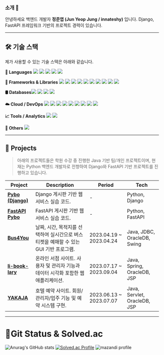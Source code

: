 <!--
**innateshy/innateshy** is a ✨ _special_ ✨ repository because its `README.md` (this file) appears on your GitHub profile.

Here are some ideas to get you started:

- 🔭 I’m currently working on ...
- 🌱 I’m currently learning ...
- 👯 I’m looking to collaborate on ...
- 🤔 I’m looking for help with ...
- 💬 Ask me about ...
- 📫 How to reach me: ...
- 😄 Pronouns: ...
- ⚡ Fun fact: ...
-->
### 소개 👋

안녕하세요 백엔드 개발자 **정준엽 (Jun Yeop Jung / innateshy)** 입니다.
Django, FastAPI 프레임워크 기반의 프로젝트 경력이 있습니다. 

---

## 🛠️ 기술 스택

제가 사용할 수 있는 기술 스택은 아래와 같습니다.

**📌 Languages** 
<img src="https://img.shields.io/badge/Python-3776AB?style=flat&logo=Python&logoColor=white"/> <img src="https://img.shields.io/badge/Java-007396?style=flat&logo=Java&logoColor=white"/> <img src="https://img.shields.io/badge/JavaScript-F7DF1E?style=flat&logo=JavaScript&logoColor=black"/> <img src="https://img.shields.io/badge/HTML5-E34F26?style=flat&logo=HTML5&logoColor=white"/> <img src="https://img.shields.io/badge/CSS3-1572B6?style=flat&logo=CSS3&logoColor=white"/>

**🧱 Frameworks & Libraries** 
<img src="https://img.shields.io/badge/Django-092E20?style=flat&logo=Django&logoColor=white"/> <img src="https://img.shields.io/badge/FastAPI-009688?style=flat&logo=fastapi&logoColor=white"/> <img src="https://img.shields.io/badge/Spring-6DB33F?style=flat&logo=Spring&logoColor=white"/> <img src="https://img.shields.io/badge/Svelte-FF3E00?style=flat&logo=Svelte&logoColor=white"/> <img src="https://img.shields.io/badge/TensorFlow-FF6F00?style=flat&logo=TensorFlow&logoColor=white"/> <img src="https://img.shields.io/badge/PyTorch-EE4C2C?style=flat&logo=PyTorch&logoColor=white"/> <img src="https://img.shields.io/badge/Bootstrap-7952B3?style=flat&logo=Bootstrap&logoColor=white"/> <img src="https://img.shields.io/badge/Ajax-00599C?style=flat&logo=ajax&logoColor=white"/> <img src="https://img.shields.io/badge/Celery-37814A?style=flat&logo=Celery&logoColor=white"/> <img src="https://img.shields.io/badge/REST%20API-000000?style=flat&logo=rest&logoColor=white"/>

**🛢️ Databases**<img src="https://img.shields.io/badge/Oracle-F80000?style=flat&logo=Oracle&logoColor=white"/>
<img src="https://img.shields.io/badge/MySQL-4479A1?style=flat&logo=MySQL&logoColor=white"/>
<img src="https://img.shields.io/badge/PostgreSQL-4169E1?style=flat&logo=PostgreSQL&logoColor=white"/>
<img src="https://img.shields.io/badge/Redis-DC382D?style=flat&logo=Redis&logoColor=white"/>


**☁️ Cloud / DevOps**
<img src="https://img.shields.io/badge/AWS-232F3E?style=flat&logo=AmazonAWS&logoColor=white"/> <img src="https://img.shields.io/badge/CloudFront-FF9900?style=flat&logo=AmazonCloudFront&logoColor=white"/> <img src="https://img.shields.io/badge/S3-569A31?style=flat&logo=AmazonS3&logoColor=white"/> <img src="https://img.shields.io/badge/CloudWatch-FF4F8B?style=flat&logo=AmazonCloudWatch&logoColor=white"/> <img src="https://img.shields.io/badge/API%20Gateway-CC2264?style=flat&logo=AmazonAPIGateway&logoColor=white"/> <img src="https://img.shields.io/badge/Lightsail-F90?style=flat&logo=AmazonLightsail&logoColor=white"/> <img src="https://img.shields.io/badge/GCP-4285F4?style=flat&logo=GoogleCloud&logoColor=white"/> <img src="https://img.shields.io/badge/Sumo%20Logic-000000?style=flat&logo=sumologic&logoColor=white"/> <img src="https://img.shields.io/badge/Nginx-009639?style=flat&logo=NGINX&logoColor=white"/>

**📈 Tools / Analytics**
<img src="https://img.shields.io/badge/Tableau-E97627?style=flat&logo=Tableau&logoColor=white"/> <img src="https://img.shields.io/badge/Salesforce-00A1E0?style=flat&logo=Salesforce&logoColor=white"/>

**🔧 Others**
<img src="https://img.shields.io/badge/Git-F05032?style=flat&logo=Git&logoColor=white"/>

---

## 🚀 Projects

> 아래의 프로젝트들은 학원 수강 중 진행한 Java 기반 팀/개인 프로젝트이며, 현재는 Python 백엔드 개발자로 전향하여 Django와 FastAPI 기반 프로젝트를 진행하고 있습니다.

| Project | Description | Period | Tech |
|--------|-------------|--------|------|
| [**Pybo (Django)**](https://github.com/innateshy/pybo) | Django 게시판 기반 웹서비스 실습 코드. | - | Python, Django |
| [**FastAPI Pybo**](https://github.com/innateshy/fastapi-pybo) | FastAPI 게시판 기반 웹서비스 실습 코드. | - | Python, FastAPI |
| [**Bus4You**](https://github.com/innateshy/bus4you) | 날짜, 시간, 목적지를 선택하여 실시간으로 버스 티켓을 예매할 수 있는 GUI 기반 프로그램. | 2023.04.19 ~ 2023.04.24 | Java, JDBC, OracleDB, Swing |
| [**li-book-lary**](https://github.com/innateshy/li-book-lary) | 온라인 서점 사이트. 사용자 및 관리자 기능과 데이터 시각화 포함한 웹 애플리케이션. | 2023.07.17 ~ 2023.09.04 | Java, Spring, OracleDB, JSP |
| [**YAKAJA**](https://github.com/hotel-yakaja/yakaja) | 호텔 예약 사이트. 회원/관리자/업주 기능 및 예약 시스템 구현. | 2023.06.13 ~ 2023.07.07 | Java, Servlet, OracleDB, JSP |

---


# 🌱Git Status & Solved.ac
![Anurag's GitHub stats](https://github-readme-stats.vercel.app/api?username=innateshy&show_icons=true&theme=onedark)
[![Solved.ac Profile](http://mazassumnida.wtf/api/v2/generate_badge?boj=innateshy)](https://solved.ac/innateshy/)
![mazandi profile](http://mazandi.herokuapp.com/api?handle=innateshy&theme=cold)
